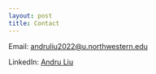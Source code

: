 ```yaml
---
layout: post
title: Contact
---
```


Email: andruliu2022@u.northwestern.edu

LinkedIn: [Andru Liu](https://www.linkedin.com/in/andru-liu)

<!-- <img align="left" width="14" height="14" src="https://i.stack.imgur.com/gVE0j.png"/> [LinkedIn](https://www.linkedin.com/in/andru-liu) -->
<!-- [![Linkedin](https://i.stack.imgur.com/gVE0j.png) LinkedIn](https://www.linkedin.com/in/andru-liu) -->
